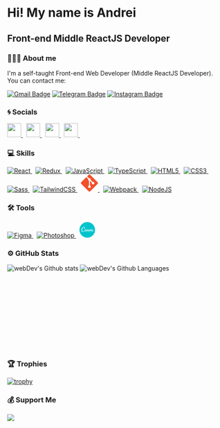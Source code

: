 # Hi! My name is Andrei

## Front-end Middle ReactJS Developer

### 🧑🏻‍💻  About me

I'm a self-taught Front-end Web Developer (Middle ReactJS Developer). You can contact me:

[![Gmail Badge](https://img.shields.io/badge/-Gmail-red?style=flat&logo=Gmail&logoColor=white)](mailto:exslym@gmail.com) [![Telegram Badge](https://img.shields.io/badge/-exslym-blue?style=flat&logo=Telegram&logoColor=white)](https://t.me/exslym) [![Instagram Badge](https://img.shields.io/badge/-exslym-hotpink?style=flat&logo=Instagram&logoColor=white)](https://www.instagram.com/ex.slym/)  
<div style="display: block; width: 100%; heght: 2px; background: gray;"></div> 

### 🌀  Socials

<div align="left">
	<a href="https://www.github.com/exslym" target="_blank" rel="noreferrer">
		<img src="https://raw.githubusercontent.com/danielcranney/readme-generator/main/public/icons/socials/github.svg" width="32" height="32" />
	</a>&nbsp
	<a href="https://www.linkedin.com/in/exslym" target="_blank" rel="noreferrer">
		<img src="https://raw.githubusercontent.com/danielcranney/readme-generator/main/public/icons/socials/linkedin.svg" width="32" height="32" />
	</a>&nbsp
	<a href="https://www.instagram.com/ex.slym" target="_blank" rel="noreferrer">
		<img src="https://raw.githubusercontent.com/danielcranney/readme-generator/main/public/icons/socials/instagram.svg" width="32" height="32" />
	</a>&nbsp
	<a href="https://www.youtube.com/c/exslym" target="_blank" rel="noreferrer">
		<img src="https://raw.githubusercontent.com/danielcranney/readme-generator/main/public/icons/socials/youtube.svg" width="32" height="32" />
	</a>&nbsp
</div>

### 💻  Skills

<div align="left">
	<a href="https://reactjs.org/" target="_blank" rel="noreferrer">
		<img src="https://raw.githubusercontent.com/danielcranney/readme-generator/main/public/icons/skills/react-colored.svg" width="36" height="36" alt="React" />
	</a>&nbsp
	<a href="https://redux.js.org/" target="_blank" rel="noreferrer">
		<img src="https://raw.githubusercontent.com/danielcranney/readme-generator/main/public/icons/skills/redux-colored.svg" width="36" height="36" alt="Redux" />
	</a>&nbsp
	<a href="https://developer.mozilla.org/en-US/docs/Web/JavaScript" target="_blank" rel="noreferrer">
		<img src="https://raw.githubusercontent.com/danielcranney/readme-generator/main/public/icons/skills/javascript-colored.svg" width="36" height="36" alt="JavaScript" />
	</a>&nbsp
	<a href="https://www.typescriptlang.org/" target="_blank" rel="noreferrer">
		<img src="https://raw.githubusercontent.com/danielcranney/readme-generator/main/public/icons/skills/typescript-colored.svg" width="36" height="36" alt="TypeScript" />
	</a>&nbsp
	<a href="https://developer.mozilla.org/en-US/docs/Glossary/HTML5" target="_blank" rel="noreferrer">
		<img src="https://raw.githubusercontent.com/danielcranney/readme-generator/main/public/icons/skills/html5-colored.svg" width="36" height="36" alt="HTML5" />
	</a>&nbsp
	<a href="https://www.w3.org/TR/CSS/#css" target="_blank" rel="noreferrer">
		<img src="https://raw.githubusercontent.com/danielcranney/readme-generator/main/public/icons/skills/css3-colored.svg" width="36" height="36" alt="CSS3" />
	</a>&nbsp
	<a href="https://sass-lang.com/" target="_blank" rel="noreferrer">
		<img src="https://raw.githubusercontent.com/danielcranney/readme-generator/main/public/icons/skills/sass-colored.svg" width="36" height="36" alt="Sass" />
	</a>&nbsp
	<a href="https://tailwindcss.com/" target="_blank" rel="noreferrer">
		<img src="https://raw.githubusercontent.com/danielcranney/readme-generator/main/public/icons/skills/tailwindcss-colored.svg" width="36" height="36" alt="TailwindCSS" />
	</a>&nbsp
	<a href="https://git-scm.com/" target="_blank" rel="noreferrer">
		<img src="https://github.com/devicons/devicon/blob/master/icons/git/git-original.svg" title="git" alt="git" width="40" height="40"/>
	</a>&nbsp
	<a href="https://webpack.js.org/" target="_blank" rel="noreferrer">
		<img src="https://raw.githubusercontent.com/danielcranney/readme-generator/main/public/icons/skills/webpack-colored.svg" width="36" height="36" alt="Webpack" />
	</a>&nbsp
	<a href="https://nodejs.org/en/" target="_blank" rel="noreferrer">
		<img src="https://raw.githubusercontent.com/danielcranney/readme-generator/main/public/icons/skills/nodejs-colored.svg" width="36" height="36" alt="NodeJS" />
	</a>
</div>

### 🛠  Tools

<div align="left">
	<a href="https://www.figma.com/" target="_blank" rel="noreferrer">
		<img src="https://raw.githubusercontent.com/danielcranney/readme-generator/main/public/icons/skills/figma-colored.svg" width="36" height="36" alt="Figma" />
	</a>&nbsp
	<a href="https://www.adobe.com/uk/products/photoshop.html" target="_blank" rel="noreferrer">
		<img src="https://raw.githubusercontent.com/danielcranney/readme-generator/main/public/icons/skills/photoshop-colored.svg" width="36" height="36" alt="Photoshop" />
	</a>&nbsp
	<a href="https://www.canva.com/" target="_blank" rel="noreferrer">
		<img src="https://github.com/devicons/devicon/blob/master/icons/canva/canva-original.svg" width="36" height="36" alt="Canva" />
	</a>
</div>

### ⚙️  GitHub Stats

<div align="left">
	<img src="http://github-readme-streak-stats.herokuapp.com?user=exslym&theme=dark" alt="webDev's Github stats" style="display: inline-block; vertical-align: top;" />
	<img height="195px" src="https://github-readme-stats.vercel.app/api/top-langs/?username=exslym&layout=compact&theme=dark" alt="webDev's Github Languages" style="display: inline-block; vertical-align: top;"/>
</div> 

### 🏆  Trophies

<!-- [![trophy](https://github-profile-trophy.vercel.app/?username=exslym&theme=onedark)](https://github.com/exslym/github-profile-trophy) -->
[![trophy](https://github-profile-trophy.vercel.app/?username=exslym&no-bg=true&margin-w=5&margin-h=5&theme=discord&title=Repositories,Commits,Stars,Followers,PullRequest)](https://github.com/exslym/github-profile-trophy)

### 💰  Support Me

<div align="left">
	<a href="https://www.buymeacoffee.com/exslym" target="_blank">
		<img src="https://cdn.buymeacoffee.com/buttons/v2/default-yellow.png" width="200" />
	</a>
</div>
